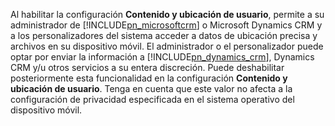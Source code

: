 Al habilitar la configuración **Contenido y ubicación de usuario**, permite a su administrador de [!INCLUDE[pn_microsoftcrm](pn-microsoftcrm.md)] o Microsoft Dynamics CRM y a los personalizadores del sistema acceder a datos de ubicación precisa y archivos en su dispositivo móvil. El administrador o el personalizador puede optar por enviar la información a [!INCLUDE[pn_dynamics_crm](pn-dynamics-crm.md)], Dynamics CRM y/u otros servicios a su entera discreción. Puede deshabilitar posteriormente esta funcionalidad en la configuración **Contenido y ubicación de usuario**. Tenga en cuenta que este valor no afecta a la configuración de privacidad especificada en el sistema operativo del dispositivo móvil.